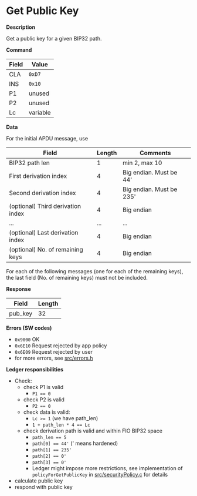 # Get Public Key

**Description**

Get a public key for a given BIP32 path. 

**Command**

| Field | Value    |
| ----- | -------- |
| CLA   | `0xD7`   |
| INS   | `0x10`   |
| P1    | unused   |
| P2    | unused   |
| Lc    | variable |

**Data**

For the initial APDU message, use

| Field                             | Length | Comments                           |
| --------------------------------- | ------ | ---------------------------------- |
| BIP32 path len                    | 1      | min 2, max 10                      |
| First derivation index            | 4      | Big endian. Must be 44'            |
| Second derivation index           | 4      | Big endian. Must be 235'           |
| (optional) Third derivation index | 4      | Big endian                         |
| ...                               | ...    | ...                                |
| (optional) Last derivation index  | 4      | Big endian                         |
| (optional) No. of remaining keys  | 4      | Big endian                         |

For each of the following messages (one for each of the remaining keys), the last field (No. of remaining keys) must not be included.

**Response**

| Field      | Length |
| ---------- | ------ |
| pub_key    | 32     |

**Errors (SW codes)**

- `0x9000` OK
- `0x6E10` Request rejected by app policy
- `0x6E09` Request rejected by user
- for more errors, see [src/errors.h](../src/errors.h)

**Ledger responsibilities**

- Check:
  - check P1 is valid
    - `P1 == 0`
  - check P2 is valid
    - `P2 == 0`
  - check data is valid:
    - `Lc >= 1` (we have path_len)
    - `1 + path_len * 4 == Lc`
  - check derivation path is valid and within FIO BIP32 space
    - `path_len == 5`
    - `path[0] == 44'` (' means hardened)
    - `path[1] == 235'`
    - `path[2] == 0'` 
    - `path[3] == 0'` 
    - Ledger might impose more restrictions, see implementation of `policyForGetPublicKey` in [src/securityPolicy.c](../src/securityPolicy.c) for details
- calculate public key
- respond with public key
 

